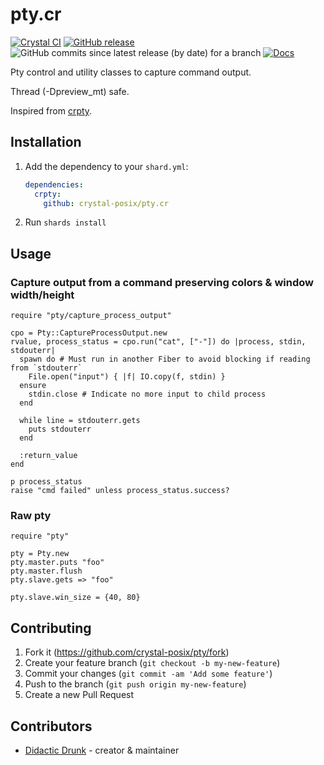 # pty.cr
[![Crystal CI](https://github.com/crystal-posix/pty.cr/actions/workflows/crystal.yml/badge.svg)](https://github.com/crystal-posix/pty.cr/actions/workflows/crystal.yml)
[![GitHub release](https://img.shields.io/github/release/crystal-posix/pty.cr.svg)](https://github.com/crystal-posix/pty.cr/releases)
![GitHub commits since latest release (by date) for a branch](https://img.shields.io/github/commits-since/crystal-posix/pty.cr/latest)
[![Docs](https://img.shields.io/badge/docs-available-brightgreen.svg)](https://crystal-posix.github.io/pty.cr/main)

Pty control and utility classes to capture command output.

Thread (-Dpreview_mt) safe.

Inspired from [crpty](https://github.com/federicotdn/crpty).

## Installation

1. Add the dependency to your `shard.yml`:

   ```yaml
   dependencies:
     crpty:
       github: crystal-posix/pty.cr
   ```

2. Run `shards install`

## Usage

### Capture output from a command preserving colors & window width/height
```crystal
require "pty/capture_process_output"

cpo = Pty::CaptureProcessOutput.new
rvalue, process_status = cpo.run("cat", ["-"]) do |process, stdin, stdouterr|
  spawn do # Must run in another Fiber to avoid blocking if reading from `stdouterr`
    File.open("input") { |f| IO.copy(f, stdin) }
  ensure
    stdin.close # Indicate no more input to child process
  end

  while line = stdouterr.gets
    puts stdouterr
  end

  :return_value
end

p process_status
raise "cmd failed" unless process_status.success?
```

### Raw pty
```crystal
require "pty"

pty = Pty.new
pty.master.puts "foo"
pty.master.flush
pty.slave.gets => "foo"

pty.slave.win_size = {40, 80}
```

## Contributing

1. Fork it (<https://github.com/crystal-posix/pty/fork>)
2. Create your feature branch (`git checkout -b my-new-feature`)
3. Commit your changes (`git commit -am 'Add some feature'`)
4. Push to the branch (`git push origin my-new-feature`)
5. Create a new Pull Request

## Contributors

- [Didactic Drunk](https://github.com/didactic-drunk) - creator & maintainer
